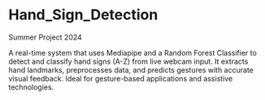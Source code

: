 # Hand_Sign_Detection

Summer Project 2024

A real-time system that uses Mediapipe and a Random Forest Classifier to detect and classify hand signs (A-Z) from live webcam input. It extracts hand landmarks, preprocesses data, and predicts gestures with accurate visual feedback. Ideal for gesture-based applications and assistive technologies.
